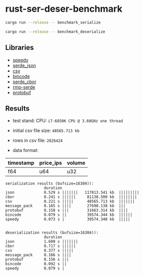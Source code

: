 # rust-ser-deser-benchmark

```bash
cargo run --release -- benchmark_serialize

cargo run --release -- benchmark_deserialize
```

## Libraries

- [speedy](https://crates.io/crates/speedy)
- [serde_json](https://crates.io/crates/serde_json)
- [csv](https://crates.io/crates/csv)
- [bincode](https://crates.io/crates/bincode)
- [serde_cbor](https://crates.io/crates/serde_cbor)
- [rmp-serde](https://crates.io/crates/rmp-serde)
- [protobuf](https://crates.io/crates/protobuf)


## Results

- test stand: CPU: `i7-6850K CPU @ 3.60GHz one thread`

- initial csv file size:  `48565.713 kb`
- rows in csv file: `2026424`
- data format:

| timestamp |  price_ips |  volume |
|---|---|---|
| f64 | u64 | u32 |

```text
serialization results (bufsize=16384)):
                 duration
json             0.529 s |||||||   117813.541 kb  |||||||||
cbor             0.241 s ||||||     81138.500 kb  |||||||| 
csv              0.221 s |||||      48565.713 kb  |||||||  
message_pack     0.165 s ||||       27690.138 kb  |||   
protobuf         0.158 s |||        31663.314 kb  ||||    
bincode          0.079 s ||         39574.344 kb  ||||||     
speedy           0.073 s |          39574.340 kb  |||||      


deserialization results (bufsize=16384)):
                 duration
json             1.609 s |||||||
cbor             0.717 s |||||| 
csv              0.377 s |||||  
message_pack     0.166 s ||||   
protobuf         0.156 s |||    
bincode          0.092 s ||     
speedy           0.079 s |      
```
